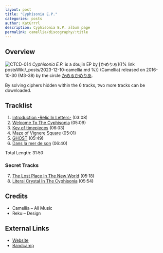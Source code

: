 ```yaml
---
layout: post
title: "Cyphisonia E.P."
categories: posts
author: KatGrrrl
description: Cyphisonia E.P. album page
permalink: camellia/discography/:title
---
```


## Overview

![CTCD-014](/assets/images/camellia/albums/CTCD-014.jpg)
*Cyphisonia E.P.* is a doujin EP by [かめりあ]({% link postsWiki/_posts/2023-12-10-camellia.md %}) (Camellia) released on 2016-10-30 (M3-38) by the circle [かめるかめりあ](#).

By solving ciphers hidden within the 6 tracks, two more tracks can be downloaded.

## Tracklist

1. [Introduction -Relic In Letters-](<{% link postsInclude/_posts/camellia/songs/Introduction-Relic-In-Letters-/2024-03-14-Introduction-Relic-In-Letters-.md %}>) (03:08)
2. [Welcome To The Cyphisonia](<{% link postsInclude/_posts/camellia/songs/Welcome-To-The-Cyphisonia/2024-03-14-Welcome-To-The-Cyphisonia.md %}>) (05:09)
3. [Key of timepieces](<{% link postsInclude/_posts/camellia/songs/Key-of-timepieces/2024-03-14-Key-of-timepieces.md %}>) (06:03)
4. [Maze of Vignere Square](<{% link postsInclude/_posts/camellia/songs/Maze-of-Vignere-Square/2024-03-14-Maze-of-Vignere-Square.md %}>) (05:01)
5. [GHOST](<{% link postsInclude/_posts/camellia/songs/GHOST/2024-03-14-GHOST.md %}>) (05:49)
6. [Dans la mer de son](<{% link postsInclude/_posts/camellia/songs/Dans-la-mer-de-son/2024-03-14-Dans-la-mer-de-son.md %}>) (06:40)

Total Length: 31:50

### Secret Tracks

7. [The Lost Place In The New World](<{% link postsInclude/_posts/camellia/songs/The-Lost-Place-In-The-New-World/2024-03-14-The-Lost-Place-In-The-New-World.md %}>) (05:18)
8. [Literal Crystal In The Cyphisonia](<{% link postsInclude/_posts/camellia/songs/Literal-Crystal-In-The-Cyphisonia/2024-03-14-Literal-Crystal-In-The-Cyphisonia.md %}>) (05:54)

## Credits

* Camellia – All Music
* Reku – Design

## External Links

* [Website](https://cametek.jp/cyphisonia/)
* [Bandcamp](https://cametek.bandcamp.com/album/cyphisonia-e-p)

